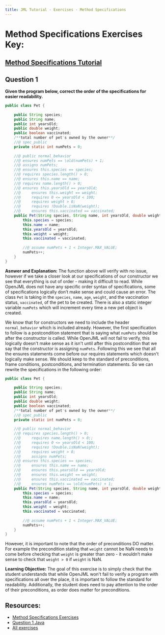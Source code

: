 ```yaml
---
title: JML Tutorial - Exercises - Method Specifications
---
```

# Method Specifications Exercises Key:
## [Method Specifications Tutorial](https://www.openjml.org/tutorial/OldAndOrdering)

## **Question 1**
**Given the program below, correct the order of the specifications for easier readability.**
```Java
public class Pet {
	
	public String species;
	public String name;
	public int yearsOld;
	public double weight;
	public boolean vaccinated;
	/**total number of pet's owned by the owner**/
	//@ spec_public
	private static int numPets = 0; 
	
	//@ public normal_behavior
  	//@	ensures numPets == \old(numPets) + 1;
  	//@	assigns numPets;
  	//@	ensures this.species == species;
	//@	requires species.length() > 0;
  	//@	ensures this.name == name;
	//@	requires name.length() > 0;
  	//@	ensures this.yearsOld == yearsOld;
	//@ 	ensures this.weight == weight;
	//@ 	requires 0 <= yearsOld < 100;
  	//@ 	requires weight > 0;
	//@ 	requires !Double.isNaN(weight);
	//@ 	ensures this.vaccinated == vaccinated;
	public Pet(String species, String name, int yearsOld, double weight, boolean vaccinated) {
		this.species = species;
		this.name = name;
		this.yearsOld = yearsOld;
		this.weight = weight;
		this.vaccinated = vaccinated;
		
		//@ assume numPets + 1 < Integer.MAX_VALUE;
		numPets++;
	}
}
```
**Asnwer and Explanation:**
The function above will verify with no issue, however if we take a closer look at our specifications of our constructor we see that everything is out of order - making it difficult to read. While OpenJML does not have any specific order syntax of specifications, some of specifications logically don’t make sense and could cause an error. The class `Pet` is taking in the `species`, `name`, `age`, `weight`, and the vaccination status, `vaccinated`, of the pet to be created. There is also a static integer variable `numPets` which will increment every time a new pet object is created.
 
We know that for constructors we need to include the header `normal_behavior` which is included already. However, the first specification to follow is a postcondition statement that is saying what `numPets` should be after the constructor is called. While OpenJML will not fail to verify, this logically doesn't make sense as it isn't until after this postcondition that we say that the constructor is assigning `numPets`. Following this we see that all the ensures statements come before our requires statements which doesn't logically make sense. We should keep to the standard of preconditions, frame conditions, postconditions, and termination statements. So we can rewrite the specifications in the following order:
```Java
public class Pet {
	
	public String species;
	public String name;
	public int yearsOld;
	public double weight;
	public boolean vaccinated;
	/**total number of pet's owned by the owner**/
	//@ spec_public
	private static int numPets = 0; 
	
	//@ public normal_behavior
	//@	requires species.length() > 0;
	//@ 	requires name.length() > 0;;
	//@ 	requires 0 <= yearsOld < 100;
	//@ 	requires !Double.isNaN(weight);
	//@ 	requires weight > 0;
	//@ 	assigns numPets;
	//@	ensures this.species == species;
	//@ 	ensures this.name == name;
	//@ 	ensures this.yearsOld == yearsOld;
	//@ 	ensures this.weight == weight;
	//@ 	ensures this.vaccinated == vaccinated;
	//@ 	ensures numPets == \old(numPets) + 1;
	public Pet(String species, String name, int yearsOld, double weight, boolean vaccinated) {
		this.species = species;
		this.name = name;
		this.yearsOld = yearsOld;
		this.weight = weight;
		this.vaccinated = vaccinated;
		
		//@ assume numPets + 1 < Integer.MAX_VALUE;
		numPets++;
	}
}
```
However, it is important to note that the order of preconditions DO matter. For example the precondition stating that `weight` cannot be NaN needs to come before checking that `weight` is greater than zero - it wouldn’t make sense to check that `weight > 0` if `weight` is NaN.    

**Learning Objective:** 
The goal of this exercise is to simply check that the student understands that while OpenJML won't fail to verify a program with specifications all over the place, it is important to follow the standard for readability. Additionally, the student does need to pay attention to the order of their preconditions, as order does matter for preconditions.

## **Resources:**
+ [Method Specifications Exercises](MethodSpecificationsEx.md)
+ [Question 1 Java](Pet.java)
+ [All exercises](https://www.openjml.org/tutorial/exercises/exercises)